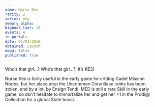 ```yaml
---
name: Nurse Kes
rarity: 2
series: voy
memory_alpha:
bigbook_tier: 10
events: 4
in_portal:
date: 01/01/2016
obtained: Launch
mega: false
published: true
---
```


Who’s that girl…? Who’s that girl…?! It’s KES!

Nurse Kes is fairly useful in the early game for critting Cadet Mission Nodes, but her place atop the Uncommon Crew Base ranks has been stolen, and by a lot, by Ensign Tendi. MED is still a rare Skill in the early game, so don’t hesitate to Immortalize her and get her +1 in the Prodigy Collection for a global State boost.

